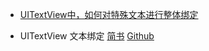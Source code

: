 
* [UITextView中，如何对特殊文本进行整体绑定](http://www.jianshu.com/p/891275b93d29)


* UITextView 文本绑定 [简书](http://www.jianshu.com/p/08d0da168f7f)  [Github](https://github.com/lele8446/TextViewDemo)
